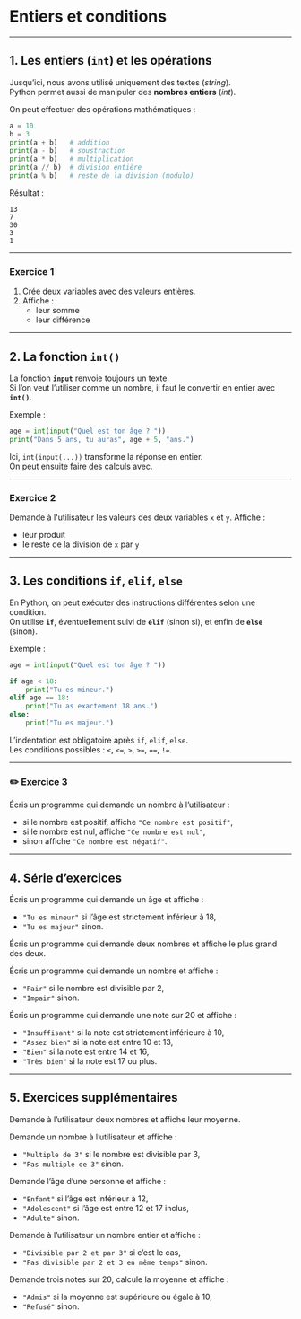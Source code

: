 # Entiers et conditions

---

## 1. Les entiers (`int`) et les opérations

Jusqu’ici, nous avons utilisé uniquement des textes (*string*).  
Python permet aussi de manipuler des **nombres entiers** (*int*).  

On peut effectuer des opérations mathématiques :  

```python
a = 10
b = 3
print(a + b)   # addition
print(a - b)   # soustraction
print(a * b)   # multiplication
print(a // b)  # division entière
print(a % b)   # reste de la division (modulo)
```

Résultat :  
```
13
7
30
3
1
```

---

### Exercice 1  
1. Crée deux variables avec des valeurs entières.
2. Affiche :  
   - leur somme
   - leur différence

---

## 2. La fonction `int()`

La fonction **`input`** renvoie toujours un texte.  
Si l’on veut l’utiliser comme un nombre, il faut le convertir en entier avec **`int()`**.  

Exemple :  

```python
age = int(input("Quel est ton âge ? "))
print("Dans 5 ans, tu auras", age + 5, "ans.")
```

Ici, `int(input(...))` transforme la réponse en entier.  
On peut ensuite faire des calculs avec.  

---

### Exercice 2  
Demande à l'utilisateur les valeurs des deux variables `x` et `y`.
Affiche :
   - leur produit  
   - le reste de la division de `x` par `y`

---

## 3. Les conditions `if`, `elif`, `else`

En Python, on peut exécuter des instructions différentes selon une condition.  
On utilise **`if`**, éventuellement suivi de **`elif`** (sinon si), et enfin de **`else`** (sinon).  

Exemple :  

```python
age = int(input("Quel est ton âge ? "))

if age < 18:
    print("Tu es mineur.")
elif age == 18:
    print("Tu as exactement 18 ans.")
else:
    print("Tu es majeur.")
```

L’indentation est obligatoire après `if`, `elif`, `else`.  
Les conditions possibles : `<`, `<=`, `>`, `>=`, `==`, `!=`.  

---

### ✏️ Exercice 3  
Écris un programme qui demande un nombre à l’utilisateur :  
- si le nombre est positif, affiche `"Ce nombre est positif"`,  
- si le nombre est nul, affiche `"Ce nombre est nul"`,  
- sinon affiche `"Ce nombre est négatif"`.  

---

## 4. Série d’exercices

Écris un programme qui demande un âge et affiche :  
   - `"Tu es mineur"` si l’âge est strictement inférieur à 18,  
   - `"Tu es majeur"` sinon.  

Écris un programme qui demande deux nombres et affiche le plus grand des deux.  

Écris un programme qui demande un nombre et affiche :  
   - `"Pair"` si le nombre est divisible par 2,  
   - `"Impair"` sinon.  

Écris un programme qui demande une note sur 20 et affiche :  
   - `"Insuffisant"` si la note est strictement inférieure à 10,  
   - `"Assez bien"` si la note est entre 10 et 13,  
   - `"Bien"` si la note est entre 14 et 16,  
   - `"Très bien"` si la note est 17 ou plus.  

---

## 5. Exercices supplémentaires

Demande à l’utilisateur deux nombres et affiche leur moyenne.  

Demande un nombre à l’utilisateur et affiche :  
   - `"Multiple de 3"` si le nombre est divisible par 3,  
   - `"Pas multiple de 3"` sinon.  

Demande l’âge d’une personne et affiche :  
   - `"Enfant"` si l’âge est inférieur à 12,  
   - `"Adolescent"` si l’âge est entre 12 et 17 inclus,  
   - `"Adulte"` sinon.  

Demande à l’utilisateur un nombre entier et affiche :  
   - `"Divisible par 2 et par 3"` si c’est le cas,  
   - `"Pas divisible par 2 et 3 en même temps"` sinon.  

Demande trois notes sur 20, calcule la moyenne et affiche :  
   - `"Admis"` si la moyenne est supérieure ou égale à 10,  
   - `"Refusé"` sinon.  